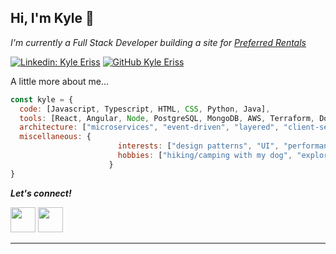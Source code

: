 <h2> Hi, I'm Kyle 👋 </h2>

<p><em>I'm currently a Full Stack Developer building a site for <a href="https://preferred-rentals.vercel.app/">Preferred Rentals</a></em></p>

[![Linkedin: Kyle Eriss](https://img.shields.io/badge/Kyle-Eriss?style=plastic&logo=Linkedin&logoColor=white&color=blue&link=https%3A%2F%2Fwww.linkedin.com%2Fin%2Fkyle-eriss%2F)](https://www.linkedin.com/in/kyle-eriss/)
[![GitHub Kyle Eriss](https://img.shields.io/badge/Kyle-Eriss?style=plastic&logo=Github&logoColor=white&logoSize=auto&color=grey&link=https%3A%2F%2Fgithub.com%2FKyleEriss%2F
)](https://github.com/KyleEriss)


A little more about me...  

```javascript
const kyle = {
  code: [Javascript, Typescript, HTML, CSS, Python, Java],
  tools: [React, Angular, Node, PostgreSQL, MongoDB, AWS, Terraform, Docker],
  architecture: ["microservices", "event-driven", "layered", "client-server"],
  miscellaneous: {
                        interests: ["design patterns", "UI", "performance optimization", "networking with other devs"],
                        hobbies: ["hiking/camping with my dog", "exploring new places on my motorcycle"],
                      }
}
```

<em><b>Let's connect!</b></em>

[<img src='https://www.vectorlogo.zone/logos/linkedin/linkedin-icon.svg' height='40' width='40'>](https://www.linkedin.com/in/kyle-eriss/)  [<img src='https://www.vectorlogo.zone/logos/gmail/gmail-icon.svg' height='40' width='40'>](mailto:kyle.eriss@gmail.com)

---

<!--
**KyleEriss/KyleEriss** is a ✨ _special_ ✨ repository because its `README.md` (this file) appears on your GitHub profile.

Here are some ideas to get you started:

- 🔭 I’m currently working on ...
- 🌱 I’m currently learning ...
- 👯 I’m looking to collaborate on ...
- 🤔 I’m looking for help with ...
- 💬 Ask me about ...
- 📫 How to reach me: ...
- 😄 Pronouns: ...
- ⚡ Fun fact: ...
-->
